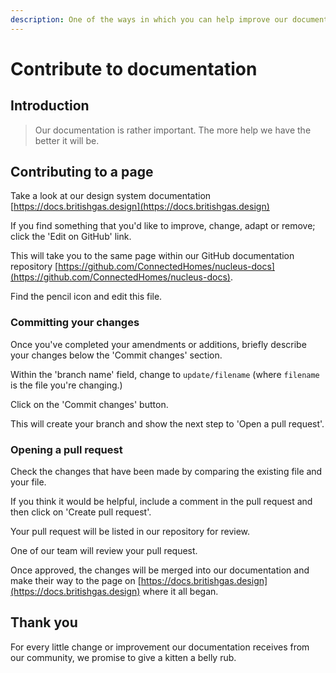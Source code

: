 ```yaml
---
description: One of the ways in which you can help improve our documentation.
---
```


# Contribute to documentation

## Introduction

> Our documentation is rather important. The more help we have the better it will be.

## Contributing to a page

Take a look at our design system documentation [https://docs.britishgas.design](https://docs.britishgas.design)

If you find something that you'd like to improve, change, adapt or remove; click the 'Edit on GitHub' link.

This will take you to the same page within our GitHub documentation repository [https://github.com/ConnectedHomes/nucleus-docs](https://github.com/ConnectedHomes/nucleus-docs).

Find the pencil icon and edit this file.

### Committing your changes

Once you've completed your amendments or additions, briefly describe your changes below the 'Commit changes' section.

Within the 'branch name' field, change to `update/filename` \(where `filename` is the file you're changing.\)

Click on the 'Commit changes' button.

This will create your branch and show the next step to 'Open a pull request'.

### Opening a pull request

Check the changes that have been made by comparing the existing file and your file.

If you think it would be helpful, include a comment in the pull request and then click on 'Create pull request'.

Your pull request will be listed in our repository for review.

One of our team will review your pull request.

Once approved, the changes will be merged into our documentation and make their way to the page on [https://docs.britishgas.design](https://docs.britishgas.design) where it all began.

## Thank you

For every little change or improvement our documentation receives from our community, we promise to give a kitten a belly rub.

